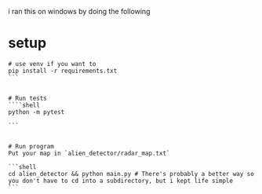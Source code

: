 i ran this on windows by doing the following

# setup
````shell
# use venv if you want to
pip install -r requirements.txt
```


# Run tests
````shell
python -m pytest

```


# Run program
Put your map in `alien_detector/radar_map.txt`

```shell
cd alien_detector && python main.py # There's probably a better way so you don't have to cd into a subdirectory, but i kept life simple
```